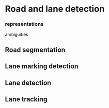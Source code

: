 # Road and lane detection

### representations

ambiguities

## Road segmentation

## Lane marking detection

## Lane detection

## Lane tracking